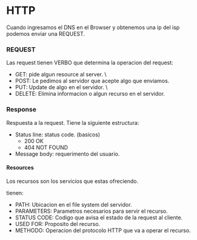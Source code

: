 # HTTP

Cuando ingresamos el DNS en el Browser y obtenemos una ip del isp podemos enviar una REQUEST.

### REQUEST

Las request tienen VERBO que determina la operacion del request:

* GET: pide algun resource al server. \
* POST: Le pedimos al servidor que acepte algo que enviamos.
* PUT: Update de algo en el servidor. \
* DELETE: Elimina informacion o algun recurso en el servidor.


### Response

Respuesta a la request. Tiene la siguiente estructura:

* Status line: status code. (basicos)
    * 200 OK
    * 404 NOT FOUND
* Message body: requerimento del usuario.

#### Resources

Los recursos son los servicios que estas ofreciendo. 

tienen: 
* PATH: Ubicacion en el file system del servidor. 
* PARAMETERS: Parametros necesarios para servir el recurso.
* STATUS CODE: Codigo que avisa el estado de la request al cliente.
* USED FOR: Proposito del recurso.
* METHODO: Operacion del protocolo HTTP que va a operar el recurso.